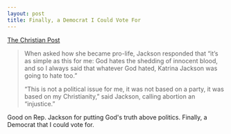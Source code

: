 ```yaml
---
layout: post
title: Finally, a Democrat I Could Vote For
---
```


[The Christian Post](https://www.christianpost.com/news/democratic-lawmaker-says-her-pro-life-views-based-on-christianity-not-politics.html?fbclid=IwAR3sDPT36TEoA1kRL1WZuetPZq9Zs7o-M1vYei_nHTKlHaK1nb_Ch3GNBv0)

>When asked how she became pro-life, Jackson responded that “it’s as simple as this for me: God hates the shedding of innocent blood, and so I always said that whatever God hated, Katrina Jackson was going to hate too.”
>
>“This is not a political issue for me, it was not based on a party, it was based on my Christianity,” said Jackson, calling abortion an “injustice.”

Good on Rep. Jackson for putting God's truth above politics. Finally, a Democrat that I could vote for.
